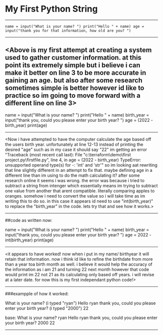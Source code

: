 # My First Python String
------------------------------------------------------------------------------

``name = input("What is your name? ")
print("Hello " + name)
age = input("thank you for that information, how old are you? ")``

--------------------------------------------------------------------------------
<Above is my first attempt at creating a system used to gather customer information. at this point its extremely simple but i believe i can make it better on line 3 
to be more accurate in gaining an age. but also after some research sometimes simple is better however id like to practice so im going to move forward with a different line on line 3>
---------------------------------------------------------------------------------

name = input("What is your name? ")
print("Hello " + name)
birth_year = input("thank you, could you please enter your birth year? ")
age = (2022 - birth_year)
print(age)

-----------------------------------------------------------------------------------

<Now i have attempted to have the computer calculate the age based off the users birth year. unfortunately at line 12-13 instead of printing the desired "age" 
such as in my case it should say "22" im getting an error "Traceback (most recent call last):
  File "c:\terraform\demo\first project.py\firstfile.py", line 4, in <module>
    age = (2022 - birth_year)
TypeError: unsupported operand type(s) for -: 'int' and 'str'"
so im looking aat rewriting that line slightly different in an attempt to fix that. maybe defining age in a different line than im using to do the math calculating it?
after some research online it seems i was wrong. the error was because i tried to subtract a string from intenger which essentially means im trying to subtract one value
from another that arent compatible. literally comparing apples to oranges. somehow i need to convert the value so i will take time as im writing this to do so. in this
case it appears id need to use "int(birth_year)" to replace the "birth_year" in the code. lets try that and see how it works.>
  
  
-----------------------------------------------------------------------------------------

##code as written now:

name = input("What is your name? ")
print("Hello " + name)
birth_year = input("thank you, could you please enter your birth year? ")
age = 2022 - int(birth_year)
print(age)

----------------------------------------------------------------------------------
  
  
<it appears to have worked! now when i put in my name/ birthyear it will retain that information. now i think id like to refine the birthdate from more than a year toa birth month as well.
i believe it would help the accuracy of the information as i am 21 and turning 22 next month however that code would print im 22 not 21 as its calculating only based off years.
i will revise at a later date. for now this is my first independant python code!>
  
  
-----------------------------------------------------------------------------------


###exampple of how it worked:

What is your name? (i typed "ryan")
Hello ryan
thank you, could you please enter your birth year? (i typed "2000")
22


base:
What is your name? ryan
Hello ryan
thank you, could you please enter your birth year? 2000
22
  
  
---------------------------------------------------------------------------------------
